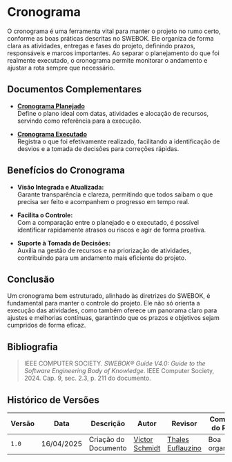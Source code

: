 # Cronograma

O cronograma é uma ferramenta vital para manter o projeto no rumo certo, conforme as boas práticas descritas no SWEBOK. Ele organiza de forma clara as atividades, entregas e fases do projeto, definindo prazos, responsáveis e marcos importantes. Ao separar o planejamento do que foi realmente executado, o cronograma permite monitorar o andamento e ajustar a rota sempre que necessário.

## Documentos Complementares

- **[Cronograma Planejado](./Modelagem/2.5.1.Cronograma/2.5.1.1.CronogramaPlanejado.md)**  
  Define o plano ideal com datas, atividades e alocação de recursos, servindo como referência para a execução.

- **[Cronograma Executado](./Modelagem/2.5.1.Cronograma/2.5.1.2.CronogramaExecutado.md)**  
  Registra o que foi efetivamente realizado, facilitando a identificação de desvios e a tomada de decisões para correções rápidas.

## Benefícios do Cronograma

- **Visão Integrada e Atualizada:**  
  Garante transparência e clareza, permitindo que todos saibam o que precisa ser feito e acompanhem o progresso em tempo real.

- **Facilita o Controle:**  
  Com a comparação entre o planejado e o executado, é possível identificar rapidamente atrasos ou riscos e agir de forma proativa.

- **Suporte à Tomada de Decisões:**  
  Auxilia na gestão de recursos e na priorização de atividades, contribuindo para um andamento mais eficiente do projeto.

## Conclusão

Um cronograma bem estruturado, alinhado às diretrizes do SWEBOK, é fundamental para manter o controle do projeto. Ele não só orienta a execução das atividades, como também oferece um panorama claro para ajustes e melhorias contínuas, garantindo que os prazos e objetivos sejam cumpridos de forma eficaz.

## Bibliografia

> IEEE COMPUTER SOCIETY. *SWEBOK® Guide V4.0: Guide to the Software Engineering Body of Knowledge*. IEEE Computer Society, 2024. Cap. 9, sec. 2.3, p. 211 do documento.  

## Histórico de Versões

| Versão | Data | Descrição | Autor | Revisor | Comentário do Revisor |
| -- | -- | -- | -- | -- | -- |
| `1.0`  | 16/04/2025  | Criação do Documento     | [Víctor Schmidt](https://github.com/moonshinerd)  | [Thales Euflauzino](https://github.com/thaleseuflauzino) | Boa organização! |
